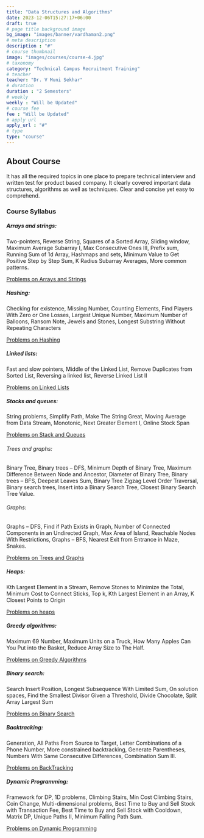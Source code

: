 ```yaml
---
title: "Data Structures and Algorithms"
date: 2023-12-06T15:27:17+06:00
draft: true
# page title background image
bg_image: "images/banner/vardhaman2.png"
# meta description
description : "#"
# course thumbnail
image: "images/courses/course-4.jpg"
# taxonomy
category: "Technical Campus Recruitment Training"
# teacher
teacher: "Dr. V Muni Sekhar"
# duration
duration : "2 Semesters"
# weekly
weekly : "Will be Updated"
# course fee
fee : "Will be Updated"
# apply url
apply_url : "#"
# type
type: "course"
---
```


## About Course

It has all the required topics in one place to prepare technical interview and written test for product based company. It clearly covered important data structures, algorithms as well as techniques. Clear and concise yet easy to comprehend.

### Course Syllabus

##### Arrays and strings: 
Two-pointers, Reverse String, Squares of a Sorted Array, Sliding window, Maximum Average Subarray I, Max Consecutive Ones III, Prefix sum, Running Sum of 1d Array, 
Hashmaps and sets, Minimum Value to Get Positive Step by Step Sum, K Radius Subarray Averages, More common patterns.

[Problems on Arrays and Strings](https://drive.google.com/file/d/1iY0lF4qgJzGrq8jjxYDtwwHUXdOQD0t9/view?usp=drivesdk)

##### Hashing: 
Checking for existence, Missing Number, Counting Elements, Find Players With Zero or One Losses, Largest Unique Number, Maximum Number of Balloons, Ransom Note, Jewels and Stones, Longest Substring Without Repeating Characters

[Problems on Hashing](https://drive.google.com/file/d/1hvOu9y0GWJidME-i020YvL_l_9YJ6gIV/view?usp=drivesdk)

##### Linked lists:
 Fast and slow pointers, Middle of the Linked List, Remove Duplicates from Sorted List, Reversing a linked list, Reverse Linked List II

 [Problems on Linked Lists](https://drive.google.com/file/d/1iL3602xAzJC3daIrnV9tDMROzC-JcYDU/view?usp=drivesdk)

 ##### Stacks and queues: 
 String problems, Simplify Path, Make The String Great, Moving Average from Data Stream, Monotonic, Next Greater Element I, Online Stock Span
 
 [Problems on Stack and Queues](https://drive.google.com/file/d/1hirZyivsEOqstYhkuNAz0sm_RxNik_iu/view?usp=drivesdk)

 ###### Trees and graphs:
  Binary Tree, Binary trees – DFS, Minimum Depth of Binary Tree, Maximum Difference Between Node and Ancestor, Diameter of Binary Tree, Binary trees – BFS, Deepest Leaves Sum, Binary Tree Zigzag Level Order Traversal, Binary search trees, Insert into a Binary Search Tree, Closest Binary Search Tree Value.
###### Graphs:
Graphs – DFS, Find if Path Exists in Graph, Number of Connected Components in an Undirected Graph, Max Area of Island, Reachable Nodes With Restrictions, Graphs – BFS, Nearest Exit from Entrance in Maze, Snakes.

[Problems on Trees and Graphs](https://drive.google.com/file/d/1hpf26fAvFju8NU9tV1MsI0IYWkgt3MkT/view?usp=drivesdk)

##### Heaps: 
Kth Largest Element in a Stream, Remove Stones to Minimize the Total, Minimum Cost to Connect Sticks, Top k, Kth Largest Element in an Array, K Closest Points to Origin

[Problems on heaps](https://drive.google.com/file/d/1hpThtYswrHF0ORzzIYgAxBeBhgaEZAtk/view?usp=drivesdk)

##### Greedy algorithms:
 Maximum 69 Number, Maximum Units on a Truck, How Many Apples Can You Put into the Basket, Reduce Array Size to The Half.

 [Problems on Greedy Algorithms](https://drive.google.com/file/d/1hghE8bKCGBEwOkcYVmbzIKV9b4G-jckr/view?usp=drivesdk)

##### Binary search: 
 Search Insert Position, Longest Subsequence With Limited Sum, On solution spaces, Find the Smallest Divisor Given a Threshold, Divide Chocolate, Split Array Largest Sum

[Problems on Binary Search](https://drive.google.com/file/d/1j6raHwJ82pPSHWgyxUTj__0P4-Bi6pJy/view?usp=drivesdk)

##### Backtracking:
Generation, All Paths From Source to Target, Letter Combinations of a Phone Number, More constrained backtracking, Generate Parentheses, Numbers With Same Consecutive Differences, Combination Sum III.

[Problems on BackTracking](https://drive.google.com/file/d/1j9-9nq1FqysEWMjMLrIthyh5qJpX1QsS/view?usp=drivesdk)

##### Dynamic Programming:
Framework for DP, 1D problems, Climbing Stairs, Min Cost Climbing Stairs, Coin Change, Multi-dimensional problems, Best Time to Buy and Sell Stock with Transaction Fee, Best Time to Buy and Sell Stock with Cooldown, Matrix DP, Unique Paths II, Minimum Falling Path Sum.

[Problems on Dynamic Programming](https://drive.google.com/file/d/1j75IqtA6dnUA_759jMP_8mQ0aITMU48A/view?usp=drivesdk)